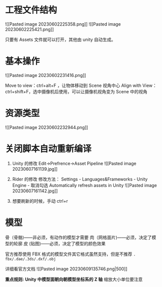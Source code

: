 # 工程文件结构
![[Pasted image 20230602225358.png]]
![[Pasted image 20230602225421.png]]

只要有 Assets 文件就可以打开，其他由 unity 自动生成。

# 基本操作
![[Pasted image 20230602231416.png]]

Move to view：ctrl+alt+F   ，让物体移动到 Scene 视角中心
Align with View：ctrl+shift+F，选中摄像机后使用，可以让摄像机视角变为 Scene 中的视角


# 资源类型
![[Pasted image 20230602232944.png]]
# 关闭脚本自动重新编译
1. Unity 的修改
Edit->Prefrence->Asset Pipeline
![[Pasted image 20230607161139.jpg]]

2. Rider 的修改
修改方法： Settings - Languages&Frameworks - Unity Engine - 取消勾选 Automatically refresh assets in Unity
![[Pasted image 20230607161142.jpg]]
3. 想要刷新的时候，手动 ctrl+r

# 模型
骨（骨骼)——非必须，有动作的模型才需要
肉（网格面片)——必须，决定了模型的轮廓
皮 (贴图)——必须，决定了模型的颜色效果

官方推荐使用 FBX 格式的模型文件其它格式虽然支持，但是不推荐
`. fbx/.dae/.3ds/.dxf/.obj`

详细看官方文档
![[Pasted image 20230609135746.png|500]]

**重点规则:**
**Unity 中模型面朝向朝模型坐标系的 Z 轴**
缩放大小单位要注意

